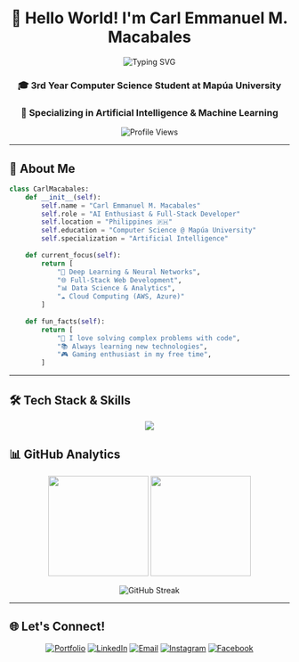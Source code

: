<div align="center">
  
# 👋 Hello World! I'm Carl Emmanuel M. Macabales

<img src="https://readme-typing-svg.herokuapp.com?font=Fira+Code&size=22&duration=3000&pause=1000&color=2E9EF7&center=true&vCenter=true&width=600&lines=AI+Enthusiast+%26+Computer+Science+Student;Full-Stack+Developer;Lifelong+Learner" alt="Typing SVG" />

### 🎓 3rd Year Computer Science Student at Mapúa University
### 🤖 Specializing in Artificial Intelligence & Machine Learning

<img src="https://komarev.com/ghpvc/?username=clivebixby0&label=Profile%20views&color=0e75b6&style=flat" alt="Profile Views" />

</div>

---

## 🚀 About Me

```python
class CarlMacabales:
    def __init__(self):
        self.name = "Carl Emmanuel M. Macabales"
        self.role = "AI Enthusiast & Full-Stack Developer"
        self.location = "Philippines 🇵🇭"
        self.education = "Computer Science @ Mapúa University"
        self.specialization = "Artificial Intelligence"
        
    def current_focus(self):
        return [
            "🧠 Deep Learning & Neural Networks",
            "🌐 Full-Stack Web Development", 
            "📊 Data Science & Analytics",
            "☁️ Cloud Computing (AWS, Azure)"
        ]
    
    def fun_facts(self):
        return [
            "🎯 I love solving complex problems with code",
            "📚 Always learning new technologies",
            "🎮 Gaming enthusiast in my free time",
        ]
```

---

## 🛠️ Tech Stack & Skills

<div align="center">

<!-- Combined tech stack icons using skillicons.dev, matching the attached image as closely as possible.
     You can add/remove icons by changing the comma-separated list after ?i= in the URL below.
     Full list at https://skillicons.dev/icons -->

<img src="https://skillicons.dev/icons?i=ae,anaconda,apple,appwrite,aws,azure,bash,bootstrap,cpp,css,discord,django,express,fastapi,figma,firebase,gcp,git,github,gitlab,gmail,heroku,html,instagram,java,js,linkedin,linux,matlab,mongodb,mysql,netlify,nextjs,nodejs,notion,npm,obsidian,photoshop,postgres,pr,python,pytorch,react,sklearn,spring,sqlite,tailwind,tensorflow,threejs,ts,twitter,vercel,vite,vscode,windows" />

</div>

<!-- Reference: ![image1](image1) -->

## 📊 GitHub Analytics

<div align="center">
  
<img height="180em" src="https://github-readme-stats.vercel.app/api?username=cemmacabales&show_icons=true&theme=tokyonight&include_all_commits=true&count_private=true"/>
<img height="180em" src="https://github-readme-stats.vercel.app/api/top-langs/?username=cemmacabales&layout=compact&langs_count=8&theme=tokyonight"/>

</div>

<div align="center">
  
![GitHub Streak](https://github-readme-streak-stats.herokuapp.com/?user=cemmacabales&theme=tokyonight)

</div>

---

## 🌐 Let's Connect!

<div align="center">

[![Portfolio](https://img.shields.io/badge/Portfolio-FF5722?style=for-the-badge&logo=todoist&logoColor=white)](https://cemmacabales.tech)
[![LinkedIn](https://img.shields.io/badge/LinkedIn-0077B5?style=for-the-badge&logo=linkedin&logoColor=white)](https://linkedin.com/in/carl-emmanuel-macabales)
[![Email](https://img.shields.io/badge/Email-D14836?style=for-the-badge&logo=gmail&logoColor=white)](mailto:carlmacabales31@gmail.com)
[![Instagram](https://img.shields.io/badge/Instagram-E4405F?style=for-the-badge&logo=instagram&logoColor=white)](https://instagram.com/crlemmanuel_)
[![Facebook](https://img.shields.io/badge/Facebook-1877F2?style=for-the-badge&logo=facebook&logoColor=white)](https://fb.com/carl.macabales)

</div>
